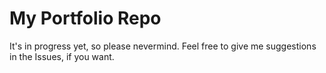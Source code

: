 # My Portfolio Repo

It's in progress yet, so please nevermind.
Feel free to give me suggestions in the Issues, if you want.
